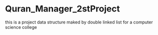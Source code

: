 # Quran_Manager_2stProject
this is a project data structure maked by double linked list for a computer science college
